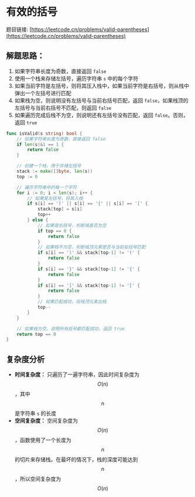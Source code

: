 # 有效的括号

题目链接: [https://leetcode.cn/problems/valid-parentheses](https://leetcode.cn/problems/valid-parentheses)

## 解题思路：

1. 如果字符串长度为奇数，直接返回 `false`
2. 使用一个栈来存储左括号，遍历字符串 `s` 中的每个字符
3. 如果当前字符是左括号，则将其压入栈中，如果当前字符是右括号，则从栈中弹出一个左括号进行匹配
4. 如果栈为空，则说明没有左括号与当前右括号匹配，返回 `false`，如果栈顶的左括号与当前右括号不匹配，则返回 `false`
5. 如果遍历完成后栈不为空，则说明还有左括号没有匹配，返回 `false`。否则，返回 `true`


```go
func isValid(s string) bool {
	// 如果字符串长度为奇数，直接返回 false
	if len(s)&1 == 1 {
		return false
	}

	// 创建一个栈，用于存储左括号
	stack := make([]byte, len(s))
	top := 0

	// 遍历字符串中的每一个字符
	for i := 0; i < len(s); i++ {
		// 如果是左括号，将其入栈
		if s[i] == '(' || s[i] == '{' || s[i] == '[' {
			stack[top] = s[i]
			top++
		} else {
			// 如果是右括号，判断栈是否为空
			if top == 0 {
				return false
			}
			// 如果栈不为空，判断栈顶元素是否与当前右括号匹配
			if s[i] == ')' && stack[top-1] != '(' {
				return false
			}
			if s[i] == '}' && stack[top-1] != '{' {
				return false
			}
			if s[i] == ']' && stack[top-1] != '[' {
				return false
			}
			// 如果匹配成功，将栈顶元素出栈
			top--
		}
	}

	// 如果栈为空，说明所有括号都匹配成功，返回 true
	return top == 0
}
```

## 复杂度分析

- **时间复杂度：** 只遍历了一遍字符串，因此时间复杂度为 $$O(n)$$，其中 $$n$$ 是字符串 `s` 的长度
- **空间复杂度：** 空间复杂度为 $$O(n)$$，函数使用了一个长度为 $$n$$ 的切片来存储栈。在最坏的情况下，栈的深度可能达到 $$n$$，所以空间复杂度为 $$O(n)$$
